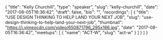 {
  "title": "Kelly Churchill",
  "type": "speaker",
  "slug": "kelly-churchill",
  "date": "2017-08-05T16:36:42",
  "draft": false,
  "bio": "",
  "recordings": [
    {
      "title": "USE DESIGN THINKING TO HELP LAND YOUR NEXT JOB",
      "slug": "use-design-thinking-to-help-land-your-next-job",
      "thumbnail": "https://i.vimeocdn.com/video/650871796_295x166.jpg",
      "date": "2017-08-05T16:36:42",
      "meetups": [
        {
          "name": "ACT-W",
          "slug": "act-w"
        }
      ]
    }
  ]
}